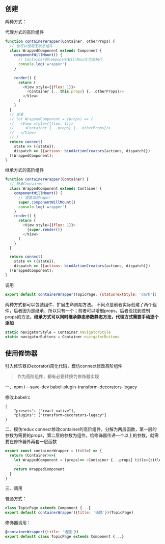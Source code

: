 ## 创建
两种方式：

代理方式的高阶组件

```js
function containerWrapper(Container, otherProps) {
  // 也可以使用无状态组件
  class WrappedComponent extends Component {
    componentWillMount() {
      // Container的componentWillMount也会执行
      console.log('wrapper')
    }
    
    render() {
      return (
        <View style={{flex: 1}}>
          <Container {...this.props} {...otherProps}/>
        </View>
      )
    }
  }
  // 或者
  // let WrappedComponent = (props) => (
  //   <View style={{flex: 1}}>
  //     <Container {...props} {...otherProps}/>
  //   </View>
  // )
  return connect(
    state => ({state}),
    dispatch => ({actions: bindActionCreators(actions, dispatch)})
  )(WrappedComponent);
}
```

继承方式的高阶组件

```js
function containerWrapper(Container) {
  // 继承Container
  class WrappedComponent extends Container {
    componentWillMount() {
      // 需要调用super
      super.componentWillMount()
      console.log('wrapper')
    }
    render() {
      return (
        <View style={{flex: 1}}>
          {super.render()}
        </View>
      )
    }
  }

  return connect(
    state => ({state}),
    dispatch => ({actions: bindActionCreators(actions, dispatch)})
  )(WrappedComponent);
}
```

调用

```js
export default containerWrapper(TopicPage, {statusTextStyle: 'dark'})
```

两种方式都可以包装组件、扩展生命周期方法。
不同点是前者实际创建了两个组件，后者因为是继承，所以只有一个；前者可以增删props，后者没找到控制props的方法。**继承方式可以同时继承静态参数静态方法，代理方式需要手动逐个添加**

```js
static navigatorStyle = Container.navigatorStyle
static navigatorButtons = Container.navigatorButtons
```

## 使用修饰器
引入修饰器(Decorator)简化代码，模仿connect修改高阶组件
> 作为高阶组件，都有必要转换为修饰器实现

一、npm i --save-dev babel-plugin-transform-decorators-legacy
    
修改.babelrc
    
```
{
    "presets": ["react-native"],
    "plugins": ["transform-decorators-legacy"]
}
```
二、模仿redux connect修改container的高阶组件。分解为两层函数，第一层的参数为需要的props，第二层的参数为组件。给修饰器传递一个以上的参数，就需要在修饰器外再套一层函数

```js
export const containerWrapper = (title) => {
  return (Container)=>{
    let WrappedComponent = (props)=> <Container {...props} title={title}/>
    ...
    return WrappedComponent
  }
}
```
三、调用

普通方式：

```js
class TopicPage extends Component {...}
export default containerWrapper({title: '话题'})(TopicPage)
```

修饰器调用：

```js
@containerWrapper({title: '话题'})
export default class TopicPage extends Component {...}
```



